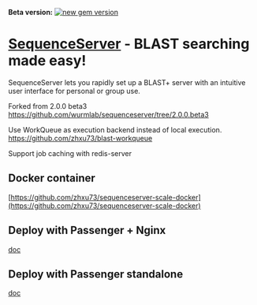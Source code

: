 **Beta version:** 
[![new gem version](https://img.shields.io/badge/version-2.0%20(beta)-yellowgreen.svg)](http://rubygems.org/gems/sequenceserver) 


# [SequenceServer](https://github.com/wurmlab/sequenceserver) - BLAST searching made easy!

SequenceServer lets you rapidly set up a BLAST+ server with an intuitive user interface for personal or group use.

Forked from 2.0.0 beta3
https://github.com/wurmlab/sequenceserver/tree/2.0.0.beta3

Use WorkQueue as execution backend instead of local execution.
https://github.com/zhxu73/blast-workqueue

Support job caching with redis-server

## Docker container
[https://github.com/zhxu73/sequenceserver-scale-docker](https://github.com/zhxu73/sequenceserver-scale-docker)

## Deploy with Passenger + Nginx
[doc](https://github.com/zhxu73/sequenceserver-scale/blob/master/doc/deploy_nginx_passenger.md)

## Deploy with Passenger standalone
[doc](https://github.com/zhxu73/sequenceserver-scale/blob/master/doc/deploy_passenger.md)


